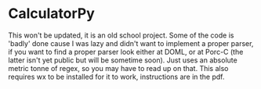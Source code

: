 # CalculatorPy

This won't be updated, it is an old school project.  Some of the code is 'badly' done cause I was lazy and didn't want to implement a proper parser, if you want to find a proper parser look either at DOML, or at Porc-C (the latter isn't yet public but will be sometime soon).  Just uses an absolute metric tonne of regex, so you may have to read up on that.  This also requires wx to be installed for it to work, instructions are in the pdf.
